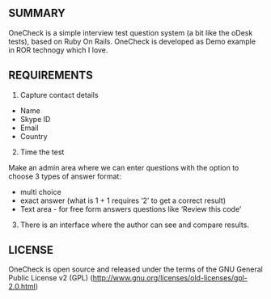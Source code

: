 SUMMARY
----------

OneCheck is a simple interview test question system (a bit like the oDesk tests), based on Ruby On Rails.
OneCheck is developed as Demo example in ROR technogy which I love.


REQUIREMENTS
---------------

1. Capture contact details

  - Name
  - Skype ID
  - Email
  - Country

2. Time the test

Make an admin area where we can enter questions with the option to choose 3 types of answer format:
  - multi choice 
  - exact answer (what is 1 + 1  requires ‘2’ to get a correct result) 
  - Text area - for free form answers questions like ‘Review this code’

3. There is an interface where the author can see and compare results.



LICENSE
----------

OneCheck is open source and released under the terms of the GNU General Public License v2 (GPL)  (http://www.gnu.org/licenses/old-licenses/gpl-2.0.html)
